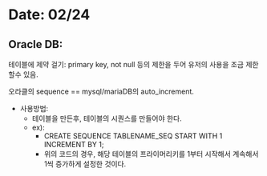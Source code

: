 # Date: 02/24

## Oracle DB:  
테이블에 제약 걸기: primary key, not null 등의 제한을 두어 유저의 사용을 조금 제한할수 있음.

오라클의 sequence == mysql/mariaDB의 auto_increment. 
  * 사용방법:
    * 테이블을 만든후, 테이블의 시퀀스를 만들어야 한다.
    * ex):  
      * CREATE SEQUENCE TABLENAME_SEQ START WITH 1 INCREMENT BY 1;
      * 위의 코드의 경우, 해당 테이블의 프라이머리키를 1부터 시작해서 계속해서 1씩 증가하게 설정한 것이다.
